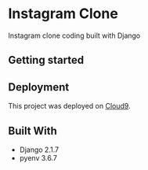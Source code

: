 # Instagram Clone

Instagram clone coding built with Django


## Getting started



## Deployment

This project was deployed on [Cloud9](https://insta-ejolie.c9users.io).


## Built With

* Django 2.1.7
* pyenv 3.6.7